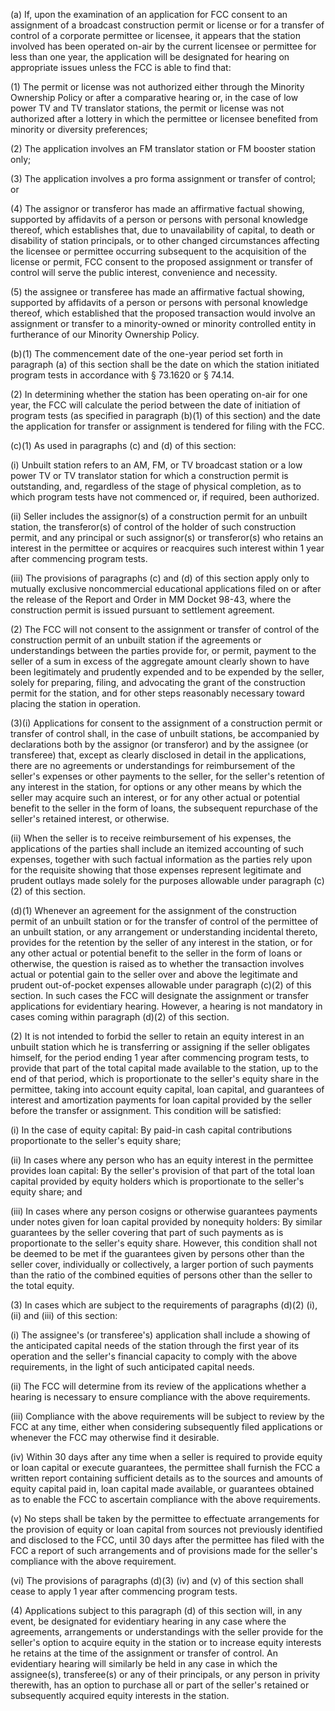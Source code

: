 (a) If, upon the examination of an application for FCC consent to an assignment of a broadcast construction permit or license or for a transfer of control of a corporate permittee or licensee, it appears that the station involved has been operated on-air by the current licensee or permittee for less than one year, the application will be designated for hearing on appropriate issues unless the FCC is able to find that:

(1) The permit or license was not authorized either through the Minority Ownership Policy or after a comparative hearing or, in the case of low power TV and TV translator stations, the permit or license was not authorized after a lottery in which the permittee or licensee benefited from minority or diversity preferences;

(2) The application involves an FM translator station or FM booster station only;

(3) The application involves a pro forma assignment or transfer of control; or

(4) The assignor or transferor has made an affirmative factual showing, supported by affidavits of a person or persons with personal knowledge thereof, which establishes that, due to unavailability of capital, to death or disability of station principals, or to other changed circumstances affecting the licensee or permittee occurring subsequent to the acquisition of the license or permit, FCC consent to the proposed assignment or transfer of control will serve the public interest, convenience and necessity.

(5) the assignee or transferee has made an affirmative factual showing, supported by affidavits of a person or persons with personal knowledge thereof, which established that the proposed transaction would involve an assignment or transfer to a minority-owned or minority controlled entity in furtherance of our Minority Ownership Policy.

(b)(1) The commencement date of the one-year period set forth in paragraph (a) of this section shall be the date on which the station initiated program tests in accordance with § 73.1620 or § 74.14.

(2) In determining whether the station has been operating on-air for one year, the FCC will calculate the period between the date of initiation of program tests (as specified in paragraph (b)(1) of this section) and the date the application for transfer or assignment is tendered for filing with the FCC.

(c)(1) As used in paragraphs (c) and (d) of this section:

(i) Unbuilt station refers to an AM, FM, or TV broadcast station or a low power TV or TV translator station for which a construction permit is outstanding, and, regardless of the stage of physical completion, as to which program tests have not commenced or, if required, been authorized.

(ii) Seller includes the assignor(s) of a construction permit for an unbuilt station, the transferor(s) of control of the holder of such construction permit, and any principal or such assignor(s) or transferor(s) who retains an interest in the permittee or acquires or reacquires such interest within 1 year after commencing program tests.

(iii) The provisions of paragraphs (c) and (d) of this section apply only to mutually exclusive noncommercial educational applications filed on or after the release of the Report and Order in MM Docket 98-43, where the construction permit is issued pursuant to settlement agreement.

(2) The FCC will not consent to the assignment or transfer of control of the construction permit of an unbuilt station if the agreements or understandings between the parties provide for, or permit, payment to the seller of a sum in excess of the aggregate amount clearly shown to have been legitimately and prudently expended and to be expended by the seller, solely for preparing, filing, and advocating the grant of the construction permit for the station, and for other steps reasonably necessary toward placing the station in operation.

(3)(i) Applications for consent to the assignment of a construction permit or transfer of control shall, in the case of unbuilt stations, be accompanied by declarations both by the assignor (or transferor) and by the assignee (or transferee) that, except as clearly disclosed in detail in the applications, there are no agreements or understandings for reimbursement of the seller's expenses or other payments to the seller, for the seller's retention of any interest in the station, for options or any other means by which the seller may acquire such an interest, or for any other actual or potential benefit to the seller in the form of loans, the subsequent repurchase of the seller's retained interest, or otherwise.

(ii) When the seller is to receive reimbursement of his expenses, the applications of the parties shall include an itemized accounting of such expenses, together with such factual information as the parties rely upon for the requisite showing that those expenses represent legitimate and prudent outlays made solely for the purposes allowable under paragraph (c)(2) of this section.

(d)(1) Whenever an agreement for the assignment of the construction permit of an unbuilt station or for the transfer of control of the permittee of an unbuilt station, or any arrangement or understanding incidental thereto, provides for the retention by the seller of any interest in the station, or for any other actual or potential benefit to the seller in the form of loans or otherwise, the question is raised as to whether the transaction involves actual or potential gain to the seller over and above the legitimate and prudent out-of-pocket expenses allowable under paragraph (c)(2) of this section. In such cases the FCC will designate the assignment or transfer applications for evidentiary hearing. However, a hearing is not mandatory in cases coming within paragraph (d)(2) of this section.

(2) It is not intended to forbid the seller to retain an equity interest in an unbuilt station which he is transferring or assigning if the seller obligates himself, for the period ending 1 year after commencing program tests, to provide that part of the total capital made available to the station, up to the end of that period, which is proportionate to the seller's equity share in the permittee, taking into account equity capital, loan capital, and guarantees of interest and amortization payments for loan capital provided by the seller before the transfer or assignment. This condition will be satisfied:

(i) In the case of equity capital: By paid-in cash capital contributions proportionate to the seller's equity share;

(ii) In cases where any person who has an equity interest in the permittee provides loan capital: By the seller's provision of that part of the total loan capital provided by equity holders which is proportionate to the seller's equity share; and

(iii) In cases where any person cosigns or otherwise guarantees payments under notes given for loan capital provided by nonequity holders: By similar guarantees by the seller covering that part of such payments as is proportionate to the seller's equity share. However, this condition shall not be deemed to be met if the guarantees given by persons other than the seller cover, individually or collectively, a larger portion of such payments than the ratio of the combined equities of persons other than the seller to the total equity.

(3) In cases which are subject to the requirements of paragraphs (d)(2) (i), (ii) and (iii) of this section:

(i) The assignee's (or transferee's) application shall include a showing of the anticipated capital needs of the station through the first year of its operation and the seller's financial capacity to comply with the above requirements, in the light of such anticipated capital needs.

(ii) The FCC will determine from its review of the applications whether a hearing is necessary to ensure compliance with the above requirements.

(iii) Compliance with the above requirements will be subject to review by the FCC at any time, either when considering subsequently filed applications or whenever the FCC may otherwise find it desirable.

(iv) Within 30 days after any time when a seller is required to provide equity or loan capital or execute guarantees, the permittee shall furnish the FCC a written report containing sufficient details as to the sources and amounts of equity capital paid in, loan capital made available, or guarantees obtained as to enable the FCC to ascertain compliance with the above requirements.

(v) No steps shall be taken by the permittee to effectuate arrangements for the provision of equity or loan capital from sources not previously identified and disclosed to the FCC, until 30 days after the permittee has filed with the FCC a report of such arrangements and of provisions made for the seller's compliance with the above requirement.

(vi) The provisions of paragraphs (d)(3) (iv) and (v) of this section shall cease to apply 1 year after commencing program tests.

(4) Applications subject to this paragraph (d) of this section will, in any event, be designated for evidentiary hearing in any case where the agreements, arrangements or understandings with the seller provide for the seller's option to acquire equity in the station or to increase equity interests he retains at the time of the assignment or transfer of control. An evidentiary hearing will similarly be held in any case in which the assignee(s), transferee(s) or any of their principals, or any person in privity therewith, has an option to purchase all or part of the seller's retained or subsequently acquired equity interests in the station.

